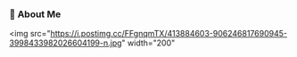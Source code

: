 ### 👤 **About Me**

<img src="https://i.postimg.cc/FFgnqmTX/413884603-906246817690945-3998433982026604199-n.jpg" width="200"
